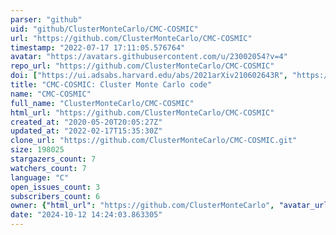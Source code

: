 ```yaml
---
parser: "github"
uid: "github/ClusterMonteCarlo/CMC-COSMIC"
url: "https://github.com/ClusterMonteCarlo/CMC-COSMIC"
timestamp: "2022-07-17 17:11:05.576764"
avatar: "https://avatars.githubusercontent.com/u/23002054?v=4"
repo_url: "https://github.com/ClusterMonteCarlo/CMC-COSMIC"
doi: ["https://ui.adsabs.harvard.edu/abs/2021arXiv210602643R", "https://ui.adsabs.harvard.edu/abs/2021ascl.soft08023R/abstract"]
title: "CMC-COSMIC: Cluster Monte Carlo code"
name: "CMC-COSMIC"
full_name: "ClusterMonteCarlo/CMC-COSMIC"
html_url: "https://github.com/ClusterMonteCarlo/CMC-COSMIC"
created_at: "2020-05-20T20:05:27Z"
updated_at: "2022-02-17T15:35:30Z"
clone_url: "https://github.com/ClusterMonteCarlo/CMC-COSMIC.git"
size: 198025
stargazers_count: 7
watchers_count: 7
language: "C"
open_issues_count: 3
subscribers_count: 6
owner: {"html_url": "https://github.com/ClusterMonteCarlo", "avatar_url": "https://avatars.githubusercontent.com/u/23002054?v=4", "login": "ClusterMonteCarlo", "type": "Organization"}
date: "2024-10-12 14:24:03.863305"
---
```

